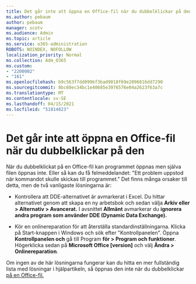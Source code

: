 ```yaml
---
title: Det går inte att öppna en Office-fil när du dubbelklickar på den
ms.author: pebaum
author: pebaum
manager: scotv
ms.audience: Admin
ms.topic: article
ms.service: o365-administration
ROBOTS: NOINDEX, NOFOLLOW
localization_priority: Normal
ms.collection: Adm_O365
ms.custom:
- "2200002"
- "161"
ms.openlocfilehash: b9c563f7dd099bf3bad9018f69e2096816dd7290
ms.sourcegitcommit: 8bc60ec34bc1e40685e3976576e04a2623f63a7c
ms.translationtype: MT
ms.contentlocale: sv-SE
ms.lasthandoff: 04/15/2021
ms.locfileid: "51814823"
---
```

# <a name="double-clicking-an-office-file-fails-to-open-it"></a>Det går inte att öppna en Office-fil när du dubbelklickar på den

När du dubbelklickat på en Office-fil kan programmet öppnas men själva filen öppnas inte. Eller så kan du få felmeddelandet: "Ett problem uppstod när kommandot skulle skickas till programmet." Det finns många orsaker till detta, men de två vanligaste lösningarna är:

- Kontrollera att DDE-alternativet är avmarkerat i Excel. Du hittar alternativet genom att skapa en ny arbetsbok och sedan välja **Arkiv eller > Alternativ > Avancerat.** I avsnittet **Allmänt** avmarkerar du **ignorera andra program som använder DDE (Dynamic Data Exchange).**

- Kör en onlinereparation för att återställa standardinställningarna. Klicka på Start-knappen i Windows och sök efter "Kontrollpanelen". Öppna **Kontrollpanelen och** gå till Program **för > Program och funktioner**. Högerklicka sedan på **Microsoft Office [version]** och välj **Ändra > Onlinereparation**.

Om ingen av de här lösningarna fungerar kan du hitta en mer fullständig lista med lösningar i hjälpartikeln, så öppnas den inte när du dubbelklickar [på en Office-fil.](https://support.office.com/article/Double-clicking-an-Office-file-fails-to-open-it-1e9c0ad9-34c8-4440-a42e-d30186b29ed6)
